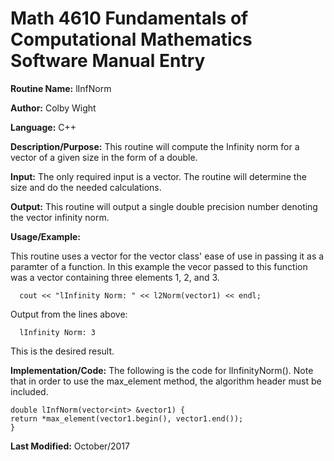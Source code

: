 # Math 4610 Fundamentals of Computational Mathematics Software Manual Entry

**Routine Name:**           lInfNorm

**Author:** Colby Wight

**Language:** C++

**Description/Purpose:**  This routine will compute the Infinity norm for a vector of a given size in the form of a double.

**Input:** The only required input is a vector. The routine will determine the size and do the needed calculations.

**Output:** This routine will output a single double precision number denoting the vector infinity norm.


**Usage/Example:**

This routine uses a vector for the vector class' ease of use in passing it as a paramter of a function. In this example the vecor passed to this function was a vector containing three elements 1, 2, and 3.

      cout << "lInfinity Norm: " << l2Norm(vector1) << endl;
      

Output from the lines above:

      lInfinity Norm: 3

This is the desired result.

**Implementation/Code:** The following is the code for lInfinityNorm(). Note that in order to use the max_element method, the algorithm header must be included.

    double lInfNorm(vector<int> &vector1) {
    return *max_element(vector1.begin(), vector1.end());
    } 

**Last Modified:** October/2017
